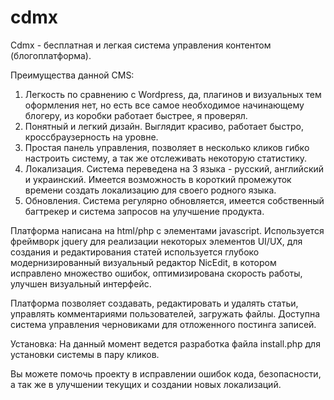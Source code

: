 # cdmx
Cdmx - бесплатная и легкая система управления контентом (блогоплатформа).

Преимущества данной CMS:
1. Легкость по сравнению с Wordpress, да, плагинов и визуальных тем оформления нет, но есть все самое необходимое начинающему блогеру, из коробки работает быстрее, я проверял.
2. Понятный и легкий дизайн. Выглядит красиво, работает быстро, кроссбраузерность на уровне.
3. Простая панель управления, позволяет в несколько кликов гибко настроить систему, а так же отслеживать некоторую статистику.
4. Локализация. Система переведена на 3 языка - русский, английский и украинский. Имеется возможность в короткий промежуток времени создать локализацию для своего родного языка.
5. Обновления. Система регулярно обновляется, имеется собственный багтрекер и система запросов на улучшение продукта.

Платформа написана на html/php с элементами javascript. Используется фреймворк jquery для реализации некоторых элементов UI/UX, для создания и редактирования статей используется глубоко модернизированный визуальный редактор NicEdit, в котором исправлено множество ошибок, оптимизирована скорость работы, улучшен визуальный интерфейс.

Платформа позволяет создавать, редактировать и удалять статьи, управлять комментариями пользователей, загружать файлы. Доступна система управления черновиками для отложенного постинга записей.

Установка:
На данный момент ведется разработка файла install.php для установки системы в пару кликов.

Вы можете помочь проекту в исправлении ошибок кода, безопасности, а так же в улучшении текущих и создании новых локализаций.
